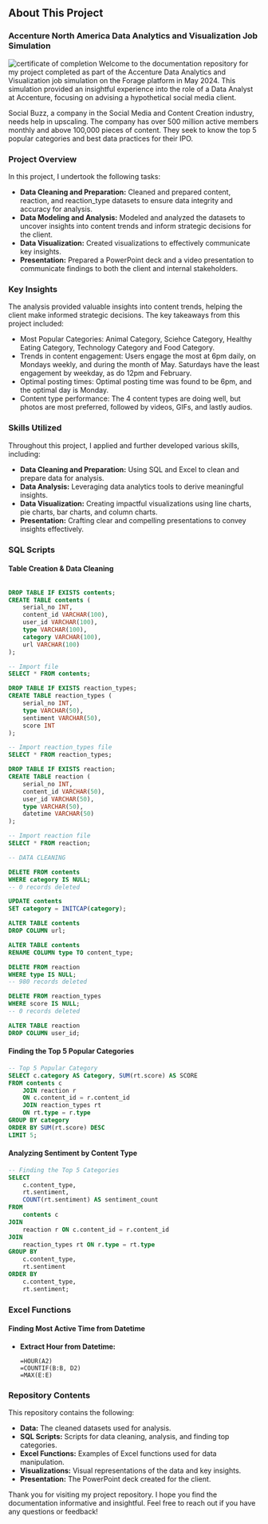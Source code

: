 ## About This Project

### Accenture North America Data Analytics and Visualization Job Simulation

![certificate of completion](https://github.com/zinnydigits/accenture-virtual-internship/blob/main/accenture.png)
Welcome to the documentation repository for my project completed as part of the Accenture Data Analytics and Visualization job simulation on the Forage platform in May 2024. This simulation provided an insightful experience into the role of a Data Analyst at Accenture, focusing on advising a hypothetical social media client.

Social Buzz, a company in the Social Media and Content Creation industry, needs help in upscaling. The company has over 500 million active members monthly and above 100,000 pieces of content. They seek to know the top 5 popular categories and best data practices for their IPO.



### Project Overview

In this project, I undertook the following tasks:
- **Data Cleaning and Preparation:** Cleaned and prepared content, reaction, and reaction_type datasets to ensure data integrity and accuracy for analysis.
- **Data Modeling and Analysis:** Modeled and analyzed the datasets to uncover insights into content trends and inform strategic decisions for the client.
- **Data Visualization:** Created visualizations to effectively communicate key insights.
- **Presentation:** Prepared a PowerPoint deck and a video presentation to communicate findings to both the client and internal stakeholders.


### Key Insights

The analysis provided valuable insights into content trends, helping the client make informed strategic decisions. The key takeaways from this project included:
- Most Popular Categories: Animal Category, Sciehce Category, Healthy Eating Category, Technology Category and Food Category.
- Trends in content engagement: Users engage the most at 6pm daily, on Mondays weekly, and during the month of May. Saturdays have the least engagement by weekday, as do 12pm and February.
- Optimal posting times: Optimal posting time was found to be 6pm, and the optimal day is Monday.
- Content type performance: The 4 content types are doing well, but photos are most preferred, followed by videos, GIFs, and lastly audios.

### Skills Utilized

Throughout this project, I applied and further developed various skills, including:
- **Data Cleaning and Preparation:** Using SQL and Excel to clean and prepare data for analysis.
- **Data Analysis:** Leveraging data analytics tools to derive meaningful insights.
- **Data Visualization:** Creating impactful visualizations using line charts, pie charts, bar charts, and column charts.
- **Presentation:** Crafting clear and compelling presentations to convey insights effectively.

### SQL Scripts

#### Table Creation & Data Cleaning

```sql

DROP TABLE IF EXISTS contents;
CREATE TABLE contents (
    serial_no INT,
    content_id VARCHAR(100),
    user_id VARCHAR(100),
    type VARCHAR(100),
    category VARCHAR(100),
    url VARCHAR(100)
);

-- Import file
SELECT * FROM contents;

DROP TABLE IF EXISTS reaction_types;
CREATE TABLE reaction_types (
    serial_no INT,
    type VARCHAR(50),
    sentiment VARCHAR(50),
    score INT
);

-- Import reaction_types file
SELECT * FROM reaction_types;

DROP TABLE IF EXISTS reaction;
CREATE TABLE reaction (
    serial_no INT,
    content_id VARCHAR(50),
    user_id VARCHAR(50),
    type VARCHAR(50),
    datetime VARCHAR(50)
);

-- Import reaction file
SELECT * FROM reaction;

-- DATA CLEANING

DELETE FROM contents
WHERE category IS NULL;
-- 0 records deleted

UPDATE contents
SET category = INITCAP(category);

ALTER TABLE contents
DROP COLUMN url;

ALTER TABLE contents
RENAME COLUMN type TO content_type;

DELETE FROM reaction
WHERE type IS NULL;
-- 980 records deleted

DELETE FROM reaction_types
WHERE score IS NULL;
-- 0 records deleted

ALTER TABLE reaction
DROP COLUMN user_id;
```

#### Finding the Top 5 Popular Categories

```sql
-- Top 5 Popular Category
SELECT c.category AS Category, SUM(rt.score) AS SCORE
FROM contents c
    JOIN reaction r
    ON c.content_id = r.content_id
    JOIN reaction_types rt
    ON rt.type = r.type
GROUP BY category
ORDER BY SUM(rt.score) DESC
LIMIT 5;
```

#### Analyzing Sentiment by Content Type

```sql
-- Finding the Top 5 Categories
SELECT 
    c.content_type, 
    rt.sentiment, 
    COUNT(rt.sentiment) AS sentiment_count
FROM 
    contents c
JOIN 
    reaction r ON c.content_id = r.content_id
JOIN 
    reaction_types rt ON r.type = rt.type
GROUP BY 
    c.content_type, 
    rt.sentiment
ORDER BY 
    c.content_type, 
    rt.sentiment;
```

### Excel Functions

#### Finding Most Active Time from Datetime

- **Extract Hour from Datetime:**

  ```excel
  =HOUR(A2)
  =COUNTIF(B:B, D2)
  =MAX(E:E)
  ```

### Repository Contents

This repository contains the following:
- **Data:** The cleaned datasets used for analysis.
- **SQL Scripts:** Scripts for data cleaning, analysis, and finding top categories.
- **Excel Functions:** Examples of Excel functions used for data manipulation.
- **Visualizations:** Visual representations of the data and key insights.
- **Presentation:** The PowerPoint deck created for the client.

Thank you for visiting my project repository. I hope you find the documentation informative and insightful. Feel free to reach out if you have any questions or feedback!
```
